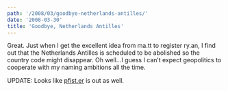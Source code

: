 ```yaml
---
path: '/2008/03/goodbye-netherlands-antilles/'
date: '2008-03-30'
title: 'Goodbye, Netherlands Antilles'
---
```


Great. Just when I get the excellent idea from ma.tt to register ry.an, I find out that the Netherlands Antilles is scheduled to be abolished so the country code might disappear. Oh well…I guess I can’t expect geopolitics to cooperate with my naming ambitions all the time.

UPDATE: Looks like [pfist.er](http://www.webhostingtalk.com/showthread.php?t=455614) is out as well.
